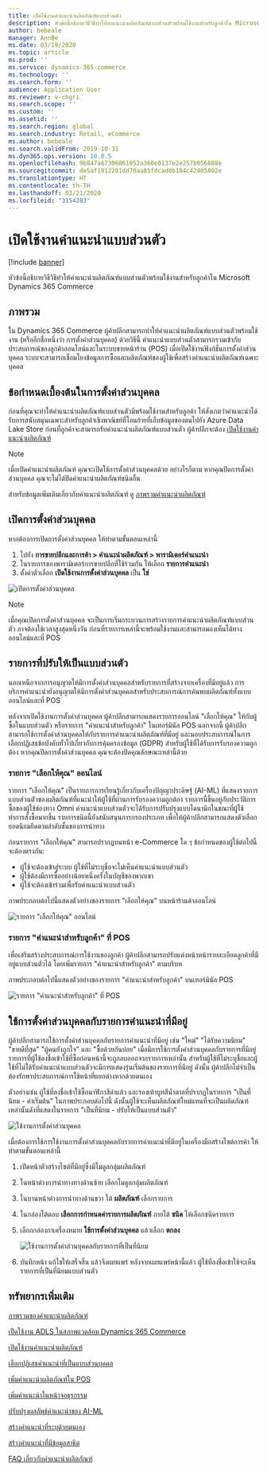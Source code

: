 ```yaml
---
title: เปิดใช้งานคำแนะนำผลิตภัณฑ์แบบส่วนตัว
description: หัวข้อนี้อธิบายวิธีวิธีทำให้คำแนะนำผลิตภัณฑ์แบบส่วนตัวพร้อมใช้งานสำหรับลูกค้าใน Microsoft Dynamics 365 Commerce
author: bebeale
manager: AnnBe
ms.date: 03/19/2020
ms.topic: article
ms.prod: ''
ms.service: dynamics-365-commerce
ms.technology: ''
ms.search.form: ''
audience: Application User
ms.reviewer: v-chgri
ms.search.scope: ''
ms.custom: ''
ms.assetid: ''
ms.search.region: global
ms.search.industry: Retail, eCommerce
ms.author: bebeale
ms.search.validFrom: 2019-10-31
ms.dyn365.ops.version: 10.0.5
ms.openlocfilehash: 9b847a67306861052a360e0137e2e257b056888e
ms.sourcegitcommit: de5af1912201dd70aa85fdcad0b184c42405802e
ms.translationtype: HT
ms.contentlocale: th-TH
ms.lasthandoff: 03/21/2020
ms.locfileid: "3154283"
---
```

# <a name="enable-personalized-recommendations"></a>เปิดใช้งานคำแนะนำแบบส่วนตัว

[!include [banner](includes/banner.md)]

หัวข้อนี้อธิบายวิธีวิธีทำให้คำแนะนำผลิตภัณฑ์แบบส่วนตัวพร้อมใช้งานสำหรับลูกค้าใน Microsoft Dynamics 365 Commerce

## <a name="overview"></a>ภาพรวม

ใน Dynamics 365 Commerce ผู้ค้าปลีกสามารถทำให้คำแนะนำผลิตภัณฑ์แบบส่วนตัวพร้อมใช้งาน (หรืออีกชื่อหนึ่งว่า การตั้งค่าส่วนบุคคล) ด้วยวิธีนี้ คำแนะนำแบบส่วนตัวสามารถรวมเข้ากับประสบการณ์ของลูกค้าออนไลน์และในระบบขายหน้าร้าน (POS) เมื่อเปิดใช้งานฟังก์ชั่นการตั้งค่าส่วนบุคคล ระบบจะสามารถเชื่อมโยงข้อมูลการซื้อและผลิตภัณฑ์ของผู้ใช้เพื่อสร้างคำแนะนำผลิตภัณฑ์เฉพาะบุคคล

## <a name="personalization-prerequisites"></a>ข้อกำหนดเบื้องต้นในการตั้งค่าส่วนบุคคล

ก่อนที่คุณจะทำให้คำแนะนำผลิตภัณฑ์แบบส่วนตัวมีพร้อมใช้งานสำหรับลูกค้า ให้สังเกตว่าคำแนะนำได้รับการสนับสนุนเฉพาะสำหรับลูกค้าเชิงพาณิชย์ที่โอนย้ายที่เก็บข้อมูลของตนไปยัง Azure Data Lake Store ก่อนที่ลูกค้าจะสามารถรับคำแนะนำผลิตภัณฑ์แบบส่วนตัว ผู้ค้าปลีกจะต้อง [เปิดใช้งานคำแนะนำผลิตภัณฑ์](enable-product-recommendations.md)

> [!NOTE]
> เมื่อเปิดคำแนะนำผลิตภัณฑ์ คุณจะเปิดใช้การตั้งค่าส่วนบุคคลด้วย อย่างไรก็ตาม หากคุณปิดการตั้งค่าส่วนบุคคล คุณจะไม่ได้ปิดคำแนะนำผลิตภัณฑ์ชนิดอื่น

สำหรับข้อมูลเพิ่มเติมเกี่ยวกับคำแนะนำผลิตภัณฑ์ ดู [ภาพรวมคำแนะนำผลิตภัณฑ์](product-recommendations.md)

## <a name="turn-on-personalization"></a>เปิดการตั้งค่าส่วนบุคคล

หากต้องการเปิดการตั้งค่าส่วนบุคคล ให้ทำตามขั้นตอนเหล่านี้

1. ไปยัง **การขายปลีกและการค้า \> คำแนะนำผลิตภัณฑ์ \> พารามิเตอร์คำแนะนำ**
1. ในรายการของพารามิเตอร์การขายปลีกที่ใช้ร่วมกัน ให้เลือก **รายการคำแนะนำ**
1. ตั้งค่าตัวเลือก **เปิดใช้งานการตั้งค่าส่วนบุคคล** เป็น **ใช่**

![เปิดการตั้งค่าส่วนบุคคล](./media/enablepersonalization.png)

> [!NOTE]
> เมื่อคุณเปิดการตั้งค่าส่วนบุคคล จะเป็นการเริ่มกระบวนการสร้างรายการคำแนะนำผลิตภัณฑ์แบบส่วนตัว อาจต้องใช้เวลาสูงสุดหนึ่งวัน ก่อนที่รายการเหล่านี้จะพร้อมใช้งานและสามารถมองเห็นได้ทางออนไลน์และที่ POS

## <a name="personalized-lists"></a>รายการที่ปรับให้เป็นแบบส่วนตัว

นอกเหนือจากการอนุญาตให้มีการตั้งค่าส่วนบุคคลสำหรับรายการที่สร้างจากเครื่องที่มีอยู่แล้ว การบริการคำแนะนำยังอนุญาตให้มีการตั้งค่าส่วนบุคคลสำหรับประสบการณ์การค้นพบผลิตภัณฑ์ทั้งแบบออนไลน์และที่ POS

หลังจากเปิดใช้งานการตั้งค่าส่วนบุคคล ผู้ค้าปลีกสามารถแสดงรายการออนไลน์ "เลือกให้คุณ" ให้กับผู้ซื้อในแบบส่วนตัว หรือรายการ "คำแนะนำสำหรับลูกค้า" ในเทอร์มินัล POS นอกจากนี้ ผู้ค้าปลีกสามารถใช้การตั้งค่าส่วนบุคคลให้กับรายการคำแนะนำผลิตภัณฑ์ที่มีอยู่ และมอบประสบการณ์ในการเลือกปฏิเสธข้อบังคับทั่วไปเกี่ยวกับการคุ้มครองข้อมูล (GDPR) สำหรับผู้ใช้ที่ได้รับการรับรองความถูกต้อง หากคุณปิดการตั้งค่าส่วนบุคคล คุณจะต้องปิดคุณลักษณะเหล่านี้ด้วย

### <a name="online-picks-for-you-lists"></a>รายการ "เลือกให้คุณ" ออนไลน์

รายการ "เลือกให้คุณ" เป็นรายการการเรียนรู้เกี่ยวกับเครื่องปัญญาประดิษฐ์​ (AI-ML) ที่แสดงรายการแบบส่วนตัวของผลิตภัณฑ์ที่แนะนำให้ผู้ใช้ที่ผ่านการรับรองความถูกต้อง รายการนี้ขึ้นอยู่กับประวัติการซื้อของผู้ใช้ช่องทาง Omni  คำแนะนำแบบส่วนตัวจะได้รับการปรับปรุงแบบไดนามิกในขณะที่ผู้ใช้ทำการสั่งซื้อมากขึ้น รายการชนิดนี้ยังสนับสนุนการกรองประเภท เพื่อให้ผู้ค้าปลีกสามารถแสดงตัวเลือกยอดนิยมยึดตามลำดับชั้นของการนำทาง

ก่อนรายการ "เลือกให้คุณ" สามารถปรากฏบนหน้า e-Commerce ใด ๆ ข้อกำหนดของผู้ใช้ต่อไปนี้จะต้องตรงกัน:

- ผู้ใช้จะต้องเข้าสู่ระบบ ผู้ใช้ที่ไม่ระบุชื่อจะไม่เห็นคำแนะนำแบบส่วนตัว
- ผู้ใช้ต้องมีการซื้ออย่างน้อยหนึ่งครั้งในบัญชีของพวกเขา
- ผู้ใช้จะต้องเข้าร่วมเพื่อรับคำแนะนำแบบส่วนตัว

ภาพประกอบต่อไปนี้แสดงตัวอย่างของรายการ "เลือกให้คุณ" บนหน้าร้านค้าออนไลน์

![รายการ "เลือกให้คุณ" ออนไลน์](./media/picksforyou.png)

### <a name="recommended-for-customer-lists-at-the-pos"></a>รายการ "คำแนะนำสำหรับลูกค้า" ที่ POS

เพื่อเสริมสร้างประสบการณ์การใช้งานของลูกค้า ผู้ค้าปลีกสามารถปรับแต่งหน้าหน้ารายละเอียดลูกค้าที่มีอยู่แบบส่วนตัวได้ โดยเพิ่มรายการ "คำแนะนำสำหรับลูกค้า" ตามบริบท

ภาพประกอบต่อไปนี้แสดงตัวอย่างของรายการ "คำแนะนำสำหรับลูกค้า" บนเทอร์มินัล POS

![รายการ "คำแนะนำสำหรับลูกค้า" ที่ POS](./media/picksonpos.png)

## <a name="apply-personalization-to-existing-recommendation-lists"></a>ใช้การตั้งค่าส่วนบุคคลกับรายการคำแนะนำที่มีอยู่

ผู้ค้าปลีกสามารถใช้การตั้งค่าส่วนบุคคลกับรายการคำแนะนำที่มีอยู่ เช่น "ใหม่" "ได้รับความนิยม" "ขายดีที่สุด" "ผู้คนยังถูกใจ" และ "ซื้อด้วยกันบ่อย" เมื่อมีการใช้การตั้งค่าส่วนบุคคลกับรายการที่มีอยู่ รายการที่ผู้ใช้ลงชื่อเข้าใช้ที่ซื้อก่อนหน้านี้จะถูกลบออกจากรายการเหล่านั้น สำหรับผู้ใช้ที่ไม่ระบุชื่อและผู้ใช้ที่ไม่ได้รับคำแนะนำแบบส่วนตัวจะมีการแสดงรุ่นเริ่มต้นของรายการที่มีอยู่ ดังนั้น ผู้ค้าปลีกไม่จำเป็นต้องรักษาประสบการณ์การใช้หน้าที่แยกต่างหากด้วยตนเอง

ตัวอย่างเช่น ผู้ใช้ที่ลงชื่อเข้าใช้ซื้อนาฬิกาสีดำแล้ว และรองเท้าบูทสีน้ำตาลที่ปรากฏในรายการ "เป็นที่นิยม - ค่าเริ่มต้น" ในภาพประกอบต่อไปนี้ ดังนั้นผู้ใช้จะเห็นผลิตภัณฑ์ใหม่แทนที่จะเป็นผลิตภัณฑ์เหล่านั้นดังที่แสดงในรายการ "เป็นที่นิยม - ปรับให้เป็นแบบส่วนตัว"

![ใช้งานการตั้งค่าส่วนบุคคล](./media/applypersonalization.png)

เมื่อต้องการใช้การใช้งานการตั้งค่าส่วนบุคคลกับรายการคำแนะนำที่มีอยู่ในเครื่องมือสร้างไซต์การค้า ให้ทำตามขั้นตอนเหล่านี้

1. เปิดหน้าตัวสร้างไซต์ที่มีอยู่ซึ่งมีโมดูลกลุ่มผลิตภัณฑ์
1. ในหน้าต่างการนำทางทางด้านซ้าย เลือกโมดูลกลุ่มผลิตภัณฑ์
1. ในบานหน้าต่างการนำทางด้านขวา ใต้ **ผลิตภัณฑ์** เลือกรายการ 
1. ในกล่องโต้ตอบ **เลือกการกำหนดค่ารายการผลิตภัณฑ์** ภายใต้ **ชนิด** ให้เลือกชนิดรายการ
1. เลือกกล่องกาเครื่องหมาย **ใช้การตั้งค่าส่วนบุคคล** แล้วเลือก **ตกลง**

    ![ใช้งานการตั้งค่าส่วนบุคคลกับรายการที่เป็นที่นิยม](./media/ApplyPersonalizationToTrending.PNG)

1. บันทึกหน้า แก้ไขให้เสร็จสิ้น แล้วจึงเผยแพร่ หลังจากเผยแพร่หน้านี้แล้ว ผู้ใช้ที่ลงชื่อเข้าใช้จะเห็นรายการที่เป็นที่นิยมแบบส่วนตัว

## <a name="additional-resources"></a>ทรัพยากรเพิ่มเติม

[ภาพรวมของคำแนะนำผลิตภัณฑ์](product-recommendations.md)

[เปืดใช้งาน ADLS ในสภาพแวดล้อม Dynamics 365 Commerce](enable-adls-environment.md)

[เปิดใช้งานคำแนะนำผลิตภัณฑ์](enable-product-recommendations.md)

[เลือกปฏิเสธคำแนะนำที่เป็นแบบส่วนบุคคล](personalization-gdpr.md)

[เพิ่มคำแนะนำผลิตภัณฑ์ใน POS](product.md)

[เพิ่มคำแนะนำในหน้าจอธุรกรรม](add-recommendations-control-pos-screen.md)

[ปรับปรุงผลลัพธ์คำแนะนำของ AI-ML](modify-product-recommendation-results.md)

[สร้างคำแนะนำที่ระบุด้วยตนเอง](create-editorial-recommendation-lists.md)

[สร้างคำแนะนำที่มีข้อมูลสาธิต](product-recommendations-demo-data.md)

[FAQ เกี่ยวกับคำแนะนำผลิตภัณฑ์](faq-recommendations.md)
